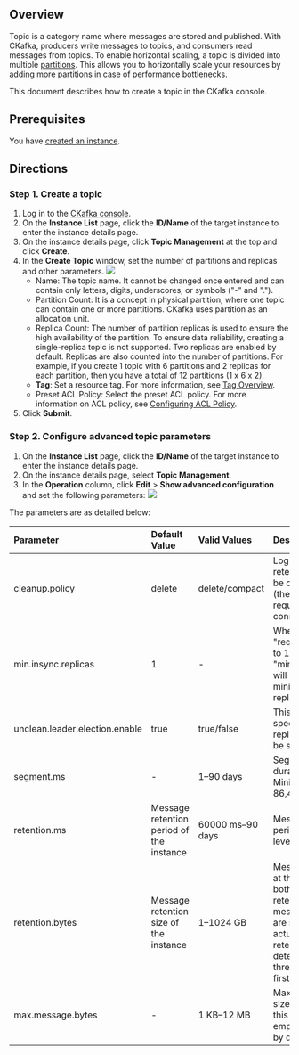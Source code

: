 ## Overview

Topic is a category name where messages are stored and published. With CKafka, producers write messages to topics, and consumers read messages from topics. To enable horizontal scaling, a topic is divided into multiple [partitions](https://intl.cloud.tencent.com/document/product/597/32275). This allows you to horizontally scale your resources by adding more partitions in case of performance bottlenecks.

This document describes how to create a topic in the CKafka console.

## Prerequisites

You have [created an instance](https://intl.cloud.tencent.com/document/product/597/39718).

## Directions

### Step 1. Create a topic

1. Log in to the [CKafka console](https://console.cloud.tencent.com/ckafka).
2. On the **Instance List** page, click the **ID/Name** of the target instance to enter the instance details page.
3. On the instance details page, click **Topic Management** at the top and click **Create**.
4. In the **Create Topic** window, set the number of partitions and replicas and other parameters.
   ![](https://qcloudimg.tencent-cloud.cn/raw/e17df82d0cbdf6f3dbea46a154c0c45f.png)
   - Name: The topic name. It cannot be changed once entered and can contain only letters, digits, underscores, or symbols ("-" and ".").
   - Partition Count: It is a concept in physical partition, where one topic can contain one or more partitions. CKafka uses partition as an allocation unit.
   - Replica Count: The number of partition replicas is used to ensure the high availability of the partition. To ensure data reliability, creating a single-replica topic is not supported. Two replicas are enabled by default.
     Replicas are also counted into the number of partitions. For example, if you create 1 topic with 6 partitions and 2 replicas for each partition, then you have a total of 12 partitions (1 x 6 x 2).
   - **Tag**: Set a resource tag. For more information, see [Tag Overview](https://intl.cloud.tencent.com/document/product/597/41600).
   - Preset ACL Policy: Select the preset ACL policy. For more information on ACL policy, see [Configuring ACL Policy](https://intl.cloud.tencent.com/document/product/597/39084).
5. Click **Submit**.



### Step 2. Configure advanced topic parameters

1. On the **Instance List** page, click the **ID/Name** of the target instance to enter the instance details page.
2. On the instance details page, select **Topic Management**.
3. In the **Operation** column, click **Edit** > **Show advanced configuration** and set the following parameters:
   ![](https://qcloudimg.tencent-cloud.cn/raw/e2dc1ba0b2e14379a57e991327da451e.png)

The parameters are as detailed below:

<table>
    <thead>
    <tr>
        <th style='text-align:left;'>Parameter</th>
        <th style='text-align:left;'>Default Value</th>
        <th style='text-align:left;'>Valid Values</th>
        <th style='text-align:left;'>Description</th>
    </tr>
    </thead>
    <tbody>
    <tr>
        <td style='text-align:left;'>cleanup.policy</td>
        <td style='text-align:left;'>delete</td>
        <td style='text-align:left;'>delete/compact</td>
        <td style='text-align:left;'>Log can be deleted by retention time, or can be compacted by key (the compact mode is required for kafka connect).</td>
    </tr>
    <tr>
        <td style='text-align:left;'>min.insync.replicas</td>
        <td style='text-align:left;'>1</td>
        <td style='text-align:left;'>-</td>
        <td style='text-align:left;'>When "producer" sets "request.required.acks" to 1, "min.insync.replicas" will specify the minimum number of replicas.</td>
    </tr>
    <tr>
        <td style='text-align:left;'>unclean.leader.election.enable</td>
        <td style='text-align:left;'>true</td>
        <td style='text-align:left;'>true/false</td>
        <td style='text-align:left;'>This parameter specifies whether a replica not in ISR can be set as a leader.</td>
    </tr>
    <tr>
        <td style='text-align:left;'>segment.ms</td>
        <td style='text-align:left;'>-</td>
        <td style='text-align:left;'>1–90 days</td>
        <td style='text-align:left;'>Segment shard rolling duration in ms. Minimum value: 86,400,000 ms.</td>
    </tr>
    <tr>
        <td style='text-align:left;'>retention.ms</td>
        <td style='text-align:left;'>Message retention period of the instance</td>
        <td style='text-align:left;'>60000 ms–90 days</td>
        <td style='text-align:left;'>Message retention period at the topic level.</td>
    </tr>
    <tr>
        <td style='text-align:left;'>retention.bytes</td>
        <td style='text-align:left;'>Message retention size of the instance</td>
        <td style='text-align:left;'>1–1024 GB</td>
        <td style='text-align:left;'>Message retention size at the topic level. If both the message retention period and message retention size are set for a topic, the actual message retention will be determined by which threshold is reached first.</td>
    </tr>
    <tr>
        <td style='text-align:left;'>max.message.bytes</td>
        <td style='text-align:left;'>-</td>
        <td style='text-align:left;'>1 KB–12 MB</td>
        <td style='text-align:left;'>Maximum message size at the topic level. If this parameter is left empty, it will be 1 MB by default.</td>
    </tr>
    </tbody>
</table>













